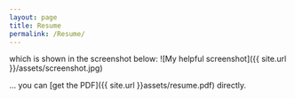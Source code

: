 ```yaml
---
layout: page
title: Resume
permalink: /Resume/
---
```


which is shown in the screenshot below:
![My helpful screenshot]({{ site.url }}/assets/screenshot.jpg)



… you can [get the PDF]({{ site.url }}assets/resume.pdf) directly.
